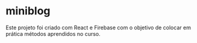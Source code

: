 # miniblog
Este projeto foi criado com React e Firebase com o objetivo de colocar em prática métodos aprendidos no curso.
